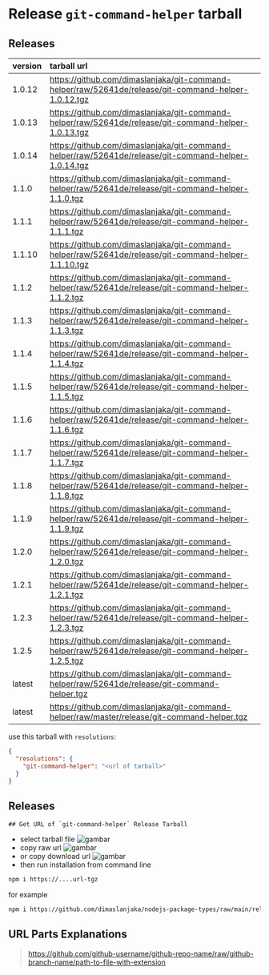 # Release `git-command-helper` tarball
## Releases
| version | tarball url |
| :--- | :--- |
| 1.0.12 | https://github.com/dimaslanjaka/git-command-helper/raw/52641de/release/git-command-helper-1.0.12.tgz |
| 1.0.13 | https://github.com/dimaslanjaka/git-command-helper/raw/52641de/release/git-command-helper-1.0.13.tgz |
| 1.0.14 | https://github.com/dimaslanjaka/git-command-helper/raw/52641de/release/git-command-helper-1.0.14.tgz |
| 1.1.0 | https://github.com/dimaslanjaka/git-command-helper/raw/52641de/release/git-command-helper-1.1.0.tgz |
| 1.1.1 | https://github.com/dimaslanjaka/git-command-helper/raw/52641de/release/git-command-helper-1.1.1.tgz |
| 1.1.10 | https://github.com/dimaslanjaka/git-command-helper/raw/52641de/release/git-command-helper-1.1.10.tgz |
| 1.1.2 | https://github.com/dimaslanjaka/git-command-helper/raw/52641de/release/git-command-helper-1.1.2.tgz |
| 1.1.3 | https://github.com/dimaslanjaka/git-command-helper/raw/52641de/release/git-command-helper-1.1.3.tgz |
| 1.1.4 | https://github.com/dimaslanjaka/git-command-helper/raw/52641de/release/git-command-helper-1.1.4.tgz |
| 1.1.5 | https://github.com/dimaslanjaka/git-command-helper/raw/52641de/release/git-command-helper-1.1.5.tgz |
| 1.1.6 | https://github.com/dimaslanjaka/git-command-helper/raw/52641de/release/git-command-helper-1.1.6.tgz |
| 1.1.7 | https://github.com/dimaslanjaka/git-command-helper/raw/52641de/release/git-command-helper-1.1.7.tgz |
| 1.1.8 | https://github.com/dimaslanjaka/git-command-helper/raw/52641de/release/git-command-helper-1.1.8.tgz |
| 1.1.9 | https://github.com/dimaslanjaka/git-command-helper/raw/52641de/release/git-command-helper-1.1.9.tgz |
| 1.2.0 | https://github.com/dimaslanjaka/git-command-helper/raw/52641de/release/git-command-helper-1.2.0.tgz |
| 1.2.1 | https://github.com/dimaslanjaka/git-command-helper/raw/52641de/release/git-command-helper-1.2.1.tgz |
| 1.2.3 | https://github.com/dimaslanjaka/git-command-helper/raw/52641de/release/git-command-helper-1.2.3.tgz |
| 1.2.5 | https://github.com/dimaslanjaka/git-command-helper/raw/52641de/release/git-command-helper-1.2.5.tgz |
| latest | https://github.com/dimaslanjaka/git-command-helper/raw/52641de/release/git-command-helper.tgz |
| latest | https://github.com/dimaslanjaka/git-command-helper/raw/master/release/git-command-helper.tgz |

use this tarball with `resolutions`:
```json
{
  "resolutions": {
    "git-command-helper": "<url of tarball>"
  }
}
```

## Releases

    ## Get URL of `git-command-helper` Release Tarball
- select tarball file
![gambar](https://user-images.githubusercontent.com/12471057/203216375-8af4b5d9-00c2-40fb-8d3d-d220beaabd46.png)
- copy raw url
![gambar](https://user-images.githubusercontent.com/12471057/203216508-7590cbb9-a1ce-47d6-96ca-8d82149f0762.png)
- or copy download url
![gambar](https://user-images.githubusercontent.com/12471057/203216541-3807d2c3-5213-49f3-b93d-c626dbae3b2e.png)
- then run installation from command line
```bash
npm i https://....url-tgz
```
for example
```bash
npm i https://github.com/dimaslanjaka/nodejs-package-types/raw/main/release/nodejs-package-types.tgz
```

## URL Parts Explanations
> https://github.com/github-username/github-repo-name/raw/github-branch-name/path-to-file-with-extension